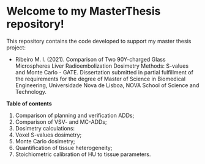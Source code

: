 # Welcome to my MasterThesis repository!

This repository contains the code developed to support my master thesis project:

- Ribeiro M. I. (2021). Comparison of Two 90Y-charged Glass Microspheres Liver
Radioembolization Dosimetry Methods: S-values and Monte Carlo - GATE. Dissertation submitted in partial fulfillment of the requirements for the degree of Master of Science in Biomedical Engineering, Universidade Nova de Lisboa, NOVA School of Science and Technology.


**Table of contents**
1. Comparison of planning and verification ADDs;
2. Comparison of VSV- and MC-ADDs;
3. Dosimetry calculations:
  1. Voxel S-values dosimetry;
  2. Monte Carlo dosimetry;
4. Quantification of tissue heterogeneity;
5. Stoichiometric calibration of HU to tissue parameters.
